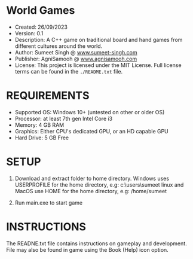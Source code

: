 # World Games

* Created: 26/09/2023
* Version: 0.1
* Description: A C++ game on traditional board and hand games from different cultures around the world.
* Author: Sumeet Singh @ www.sumeet-singh.com
* Publisher: AgniSamooh @ www.agnisamooh.com 
* License: This project is licensed under the MIT License. 
Full license terms can be found in the `./README.txt` file.


# REQUIREMENTS

* Supported OS: Windows 10+ (untested on other or older OS)
* Processor: at least 7th gen Intel Core i3 
* Memory: 4 GB RAM
* Graphics: Either CPU's dedicated GPU, or an HD capable GPU
* Hard Drive: 5 GB Free


# SETUP

1. Download and extract folder to home directory.
Windows uses USERPROFILE for the home directory, e.g: c:\users\sumeet
linux and MacOS use HOME for the home directory, e.g: /home/sumeet

2. Run main.exe to start game


# INSTRUCTIONS

The READNE.txt file contains instructions on gameplay and development. 
File may also be found in game using the Book (Help) icon option.

